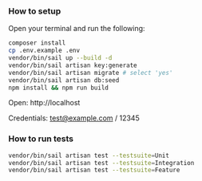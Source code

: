 ### How to setup

Open your terminal and run the following:

```sh
composer install
cp .env.example .env
vendor/bin/sail up --build -d
vendor/bin/sail artisan key:generate
vendor/bin/sail artisan migrate # select 'yes'
vendor/bin/sail artisan db:seed
npm install && npm run build
```

Open: http://localhost

Credentials: test@example.com / 12345

### How to run tests

```sh
vendor/bin/sail artisan test --testsuite=Unit
vendor/bin/sail artisan test --testsuite=Integration
vendor/bin/sail artisan test --testsuite=Feature
```
